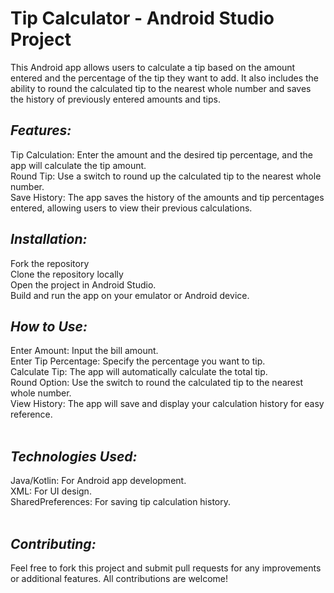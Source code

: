 # **Tip Calculator - Android Studio Project** 
This Android app allows users to calculate a tip based on the amount entered and the percentage of the tip they want to add. It also includes the ability to round the calculated tip to the nearest whole number and saves the history of previously entered amounts and tips.

## *Features:* <br>
Tip Calculation: Enter the amount and the desired tip percentage, and the app will calculate the tip amount. <br>
Round Tip: Use a switch to round up the calculated tip to the nearest whole number. <br>
Save History: The app saves the history of the amounts and tip percentages entered, allowing users to view their previous calculations. <br>


## *Installation:* <br>
  Fork the repository <br>
  Clone the repository locally <br>
  Open the project in Android Studio. <br>
  Build and run the app on your emulator or Android device. <br>

## *How to Use:* <br>
  Enter Amount: Input the bill amount. <br>
  Enter Tip Percentage: Specify the percentage you want to tip. <br>
  Calculate Tip: The app will automatically calculate the total tip. <br>
  Round Option: Use the switch to round the calculated tip to the nearest whole number. <br>
  View History: The app will save and display your calculation history for easy reference. <br><br>
  
## *Technologies Used:*<br>
  Java/Kotlin: For Android app development. <br>
  XML: For UI design. <br>
  SharedPreferences: For saving tip calculation history. <br><br>
  
## *Contributing:*<br>
Feel free to fork this project and submit pull requests for any improvements or additional features. All contributions are welcome! <br>
